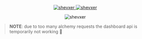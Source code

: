 <p align="center">
  <a href="https://sepolia.etherscan.io/address/0xA28D2B67A544dC9A89009cA5CCd46A034b78cceb#tokentxns" target="_blank">
  <img src="https://gitpay-vert.vercel.app/api/ens-stats?ens=shevxer.eth&show_icons=true" alt="shevxer" />
  <a href="https://gitpay-vert.vercel.app/donate?ens=shevxer.eth&amount=1" target="_blank">
    <img src="https://gitpay-vert.vercel.app/api/donate?ens=shevxer.eth&amount=1&show_icons=true" alt="shevxer" />
  </a>
</p>
<p align="center">
  <img src="https://gitpay-vert.vercel.app/api/dashboard?ens=shevxer.eth&show_icons=true" alt="shevxer" />
</p>

> **NOTE**: due to too many alchemy requests the dashboard api is temporarily not working 🚧


